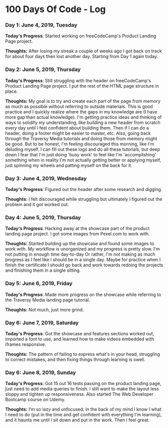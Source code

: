# 100 Days Of Code - Log

### Day 1: June 4, 2019, Tuesday

**Today's Progress**: Started working on freeCodeCamp's Product Landing Page project.

**Thoughts:** After losing my streak a couple of weeks ago I got back on track for about four days then lost another day. Starting from Day 1 again today.

### Day 2: June 5, 2019, Thursday

**Today's Progress**: Still struggling with the header on freeCodeCamp's Product Landing Page project. I put the rest of the HTML page structure in place. 

**Thoughts:** My goal is to try and create each part of the page from memory as much as possible without referring to outside materials. This is good practice and I quickly realize where the gaps in my knowledge are (I have more gap than actual knowledge). I'm getting practice ideas and thinking of ways to solidify my understanding, like building a new header from scratch every day until I feel confident about building them. Then if I can do a header, doing a footer might be easier to master, etc. Also, going back through the Traversy Media tutorials and doing those from memory might be good. But to be honest, I'm feeling discouraged this morning, like I'm deluding myself. I can fill out these logs and do all these tutorials, but deep down I fear that I'm just doing 'busy work' to feel like I'm 'accomplishing' something when in reality I'm not actually getting better or applying myself, just spinning my wheels and patting myself on the back for it.

### Day 3: June 4, 2019, Wednesday

**Today's Progress**: Figured out the header after some research and digging.

**Thoughts:** I felt discouraged while struggling but ultimately I figured out the problem and it got worked out.

### Day 4: June 5, 2019, Thursday

**Today's Progress**: Hacking away at the showcase part of the product landing page project. I got some images from Pexel.com to work with.

**Thoughts:** Started building up the showcase and found some images to work with. My workflow is unorganized and my progress is pretty slow. I'm not putting in enough time day-to-day Or rather, I'm not making as much progress as I feel like I should be in a single day. Maybe for practice when I finish the certificate I should go back and work towards redoing the projects and finishing them in a single sitting.

### Day 5: June 6, 2019, Friday

**Today's Progress**: Made more progress on the showcase while referring to the Traversy Media landing page tutorial.

**Thoughts:** Not much, just more grind.

### Day 6: June 7, 2019, Saturday

**Today's Progress**: Got the showcase and features sections worked out, imported a font to use, and learned how to make videos embedded with iframes responsive.

**Thoughts:** The pattern of failing to express what's in your head, struggling to correct mistakes, and then fixing things through learning is swell. 

### Day 6: June 8, 2019, Sunday

**Today's Progress**: Got 15 out 16 tests passing on the product landing page, just need to add media queries to finish. I still want to make the layout less sloppy and tighten up responsiveness. Also started The Web Developer Bootcamp course on Udemy.

**Thoughts:** I'm so lazy and unfocused. In the back of my mind I know I what I need to do (put in the time and get confident with everything I'm learning), and it haunts me until I sit down and put in the work. Then I feel great.


